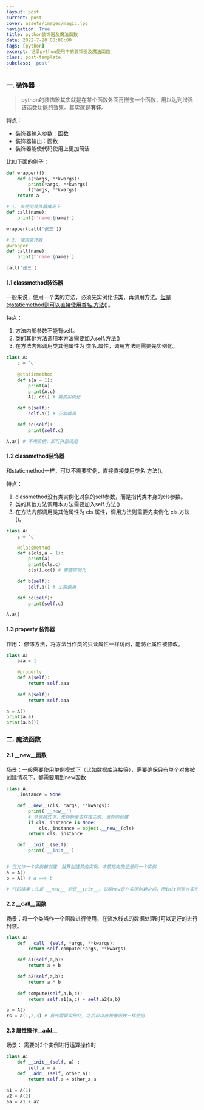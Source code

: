 ```yaml
---
layout: post
current: post
cover: assets/images/magic.jpg
navigation: True
title: python装饰器及魔法函数
date: 2022-7-20 00:00:00
tags: [python]
excerpt: 记录python使用中的装饰器及魔法函数
class: post-template
subclass: 'post'
---
```



### 一. 装饰器

> python的装饰器其实就是在某个函数外面再嵌套一个函数，用以达到增强该函数功能的效果。其实就是**套娃**。

特点：
* 装饰器输入参数：函数
* 装饰器输出：函数
* 装饰器能使代码使用上更加简洁

比如下面的例子：
```python
def wrapper(f):
    def a(*args, **kwargs):
        print(*args, **kwargs)
        f(*args, **kwargs)
    return a

# 1. 未使用装饰器情况下
def call(name):
    print(f'name:{name}')

wrapper(call('张三'))

# 2. 使用装饰器
@wrapper
def call(name):
    print(f'name:{name}')

call('张三')
```

#### 1.1 classmethod装饰器
一般来说，使用一个类的方法，必须先实例化该类，再调用方法。但是@staticmethod则可以直接使用类名.方法()。

特点：
1. 方法内部参数不能有self。
2. 类的其他方法调用本方法需要加入self.方法()
3. 在方法内部调用类其他属性为 类名.属性，调用方法则需要先实例化。

```python
class A:
    c = 'c'
    
    @staticmethod
    def a(a = 1):
        print(a)
        print(A.c)
        A().cc() # 需要实例化

    def b(self):
        self.a() # 正常调用

    def cc(self):
        print(self.c)

A.a() # 不用实例，即可外部调用
```

#### 1.2 classmethod装饰器
和staticmethod一样，可以不需要实例，直接直接使用类名.方法()。

特点：
1. classmethod没有类实例化对象的self参数，而是指代类本身的cls参数。
2. 类的其他方法调用本方法需要加入self.方法()
3. 在方法内部调用类其他属性为 cls.属性，调用方法则需要先实例化 cls.方法()。

```python
class A:
    c = 'c'

    @classmethod
    def a(cls,a = 1):
        print(a)
        print(cls.c)
        cls().cc() # 需要实例化

    def b(self):
        self.a() # 正常调用

    def cc(self):
        print(self.c)

A.a()
```

#### 1.3 property 装饰器
作用： 修饰方法，将方法当作类的只读属性一样访问，能防止属性被修改。
```python
class A:
    aaa = 1

    @property
    def a(self): 
        return self.aaa
    
    def b(self): 
        return self.aaa

a = A()
print(a.a) 
print(a.b())
```

### 二. 魔法函数
#### 2.1 __new__函数
场景：一般需要使用单例模式下（比如数据库连接等），需要确保只有单个对象被创建情况下，都需要用到new函数

```python
class A:
    _instance = None

    def __new__(cls, *args, **kwargs):
        print('__new__')
        # 单例模式下，先判断是否存在实例，没有则创建
        if cls._instance is None:
            cls._instance = object.__new__(cls)
        return cls._instance

    def __init__(self):
        print('__init__')


# 仅允许一个实例被创建，就算创建其他实例，本质指向的还是同一个实例
a = A()
b = A() # a ==> b

# 打印结果：先是 __new__ 后是__init__。说明new是在实例创建之前，而init则是在实例创建之后

```

#### 2.2 __call__函数
场景：将一个类当作一个函数进行使用，在流水线式的数据处理时可以更好的进行封装。

```python
class A:
    def __call__(self, *args, **kwargs):
        return self.compute(*args, **kwargs)

    def a1(self,a,b):
        return a + b

    def a2(self,a,b):
        return a * b
    
    def compute(self,a,b,c):
        return self.a1(a,c) + self.a2(a,b)

a = A()
rs = a(1,2,3) # 首先需要实例化，之后可以直接像函数一样使用
```

#### 2.3 属性操作__add__
场景： 需要对2个实例进行运算操作时
```python
class A:
    def __init__(self, a) :
        self.a = a
    def __add__(self, other_a):
        return self.a + other_a.a

a1 = A(1)
a2 = A(2)
aa = a1 + a2
```

